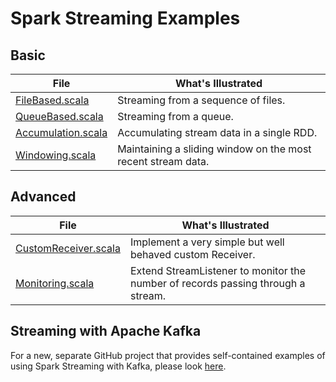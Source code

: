 
# Spark Streaming Examples

## Basic

| File      | What's Illustrated |
| --------- | ------------------ |
| [FileBased.scala](FileBased.scala) | Streaming from a sequence of files. |
| [QueueBased.scala](QueueBased.scala) | Streaming from a queue. |
| [Accumulation.scala](Accumulation.scala) | Accumulating stream data in a single RDD. |
| [Windowing.scala](Windowing.scala) | Maintaining a sliding window on the most recent stream data. |

## Advanced

| File      | What's Illustrated |
| --------- | ------------------ |
| [CustomReceiver.scala](CustomReceiver.scala) | Implement a very simple but well behaved custom Receiver. |
| [Monitoring.scala](Monitoring.scala) | Extend StreamListener to monitor the number of records passing through a stream. |

## Streaming with Apache Kafka

For a new, separate GitHub project that provides self-contained examples of using
Spark Streaming with Kafka, please look
[here](https://github.com/spirom/spark-streaming-with-kafka).
